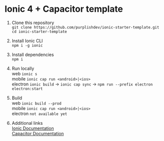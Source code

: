 # Ionic 4 + Capacitor template

1. Clone this repository\
`git clone https://github.com/purplishdev/ionic-starter-template.git`\
`cd ionic-starter-template`

2. Install Ionic CLI\
`npm i -g ionic`

3. Install dependencies\
`npm i`

4. Run locally\
   web `ionic s`\
   mobile `ionic cap run <android>|<ios>`\
   electron `ionic build` -> `ionic cap sync` -> `npm run --prefix electron electron:start`

5. Build\
   web `ionic build --prod`\
   mobile `ionic cap run <android>|<ios>`\
   electron `not available yet`
   
6. Additional links\
   [Ionic Documentation](https://ionicframework.com/docs/)\
   [Capacitor Documentation](https://capacitor.ionicframework.com/docs/)